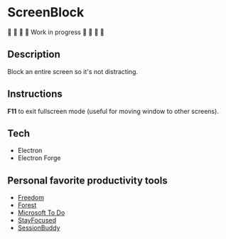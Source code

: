 # ScreenBlock

🚧 🚧 🚧 🚧 Work in progress 🚧 🚧 🚧 🚧

## Description
Block an entire screen so it's not distracting.

## Instructions
**F11** to exit fullscreen mode (useful for moving window to other screens).

## Tech
* Electron
* Electron Forge

## Personal favorite productivity tools
* [Freedom](https://freedom.to/)
* [Forest](https://www.forestapp.cc/)
* [Microsoft To Do](https://todo.microsoft.com/tasks/)
* [StayFocused](https://chrome.google.com/webstore/detail/stayfocusd/laankejkbhbdhmipfmgcngdelahlfoji?hl=en&gl=US)
* [SessionBuddy](https://sessionbuddy.com/)